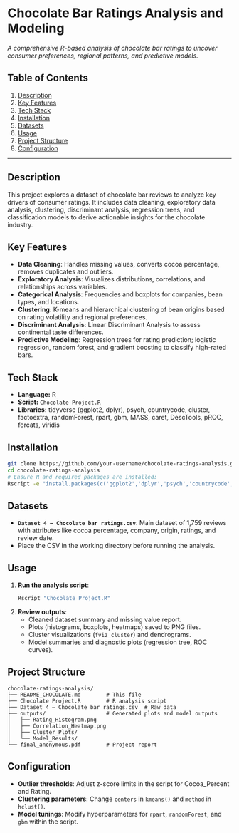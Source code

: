 # Chocolate Bar Ratings Analysis and Modeling

_A comprehensive R-based analysis of chocolate bar ratings to uncover consumer preferences, regional patterns, and predictive models._

## Table of Contents

1. [Description](#description)  
2. [Key Features](#key-features)  
3. [Tech Stack](#tech-stack)  
4. [Installation](#installation)  
5. [Datasets](#datasets)  
6. [Usage](#usage)  
7. [Project Structure](#project-structure)  
8. [Configuration](#configuration)

---

## Description

This project explores a dataset of chocolate bar reviews to analyze key drivers of consumer ratings. It includes data cleaning, exploratory data analysis, clustering, discriminant analysis, regression trees, and classification models to derive actionable insights for the chocolate industry.

## Key Features

- **Data Cleaning**: Handles missing values, converts cocoa percentage, removes duplicates and outliers.  
- **Exploratory Analysis**: Visualizes distributions, correlations, and relationships across variables.  
- **Categorical Analysis**: Frequencies and boxplots for companies, bean types, and locations.  
- **Clustering**: K-means and hierarchical clustering of bean origins based on rating volatility and regional preferences.  
- **Discriminant Analysis**: Linear Discriminant Analysis to assess continental taste differences.  
- **Predictive Modeling**: Regression trees for rating prediction; logistic regression, random forest, and gradient boosting to classify high-rated bars.  

## Tech Stack

- **Language:** R  
- **Script:** `Chocolate Project.R`  
- **Libraries:** tidyverse (ggplot2, dplyr), psych, countrycode, cluster, factoextra, randomForest, rpart, gbm, MASS, caret, DescTools, pROC, forcats, viridis  

## Installation

```bash
git clone https://github.com/your-username/chocolate-ratings-analysis.git
cd chocolate-ratings-analysis
# Ensure R and required packages are installed:
Rscript -e "install.packages(c('ggplot2','dplyr','psych','countrycode','cluster','factoextra','randomForest','rpart','gbm','MASS','caret','DescTools','pROC','forcats','viridis'))"
```

## Datasets

- **`Dataset 4 — Chocolate bar ratings.csv`**: Main dataset of 1,759 reviews with attributes like cocoa percentage, company, origin, ratings, and review date.  
- Place the CSV in the working directory before running the analysis.

## Usage

1. **Run the analysis script**:  
   ```bash
   Rscript "Chocolate Project.R"
   ```  
2. **Review outputs**:  
   - Cleaned dataset summary and missing value report.  
   - Plots (histograms, boxplots, heatmaps) saved to PNG files.  
   - Cluster visualizations (`fviz_cluster`) and dendrograms.  
   - Model summaries and diagnostic plots (regression tree, ROC curves).  

## Project Structure

```
chocolate-ratings-analysis/
├── README_CHOCOLATE.md        # This file
├── Chocolate Project.R        # R analysis script
├── Dataset 4 — Chocolate bar ratings.csv  # Raw data
├── outputs/                   # Generated plots and model outputs
│   ├── Rating_Histogram.png
│   ├── Correlation_Heatmap.png
│   ├── Cluster_Plots/
│   └── Model_Results/
└── final_anonymous.pdf        # Project report
```

## Configuration

- **Outlier thresholds**: Adjust z-score limits in the script for Cocoa_Percent and Rating.  
- **Clustering parameters**: Change `centers` in `kmeans()` and `method` in `hclust()`.  
- **Model tunings**: Modify hyperparameters for `rpart`, `randomForest`, and `gbm` within the script.
